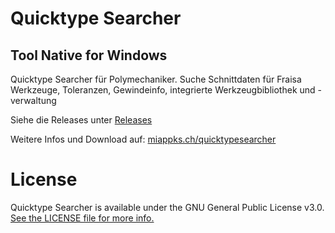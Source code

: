 # Quicktype Searcher
## Tool Native for Windows
Quicktype Searcher für Polymechaniker. Suche Schnittdaten für Fraisa Werkzeuge, Toleranzen, Gewindeinfo, integrierte Werkzeugbibliothek und -verwaltung

Siehe die Releases unter [Releases](https://github.com/miappks/Quicktype-Searcher/releases)

Weitere Infos und Download auf: [miappks.ch/quicktypesearcher](https://www.miappks.ch/quicktypesearcher)

License
=======

Quicktype Searcher is available under the GNU General Public License v3.0. [See the LICENSE file for more info.](https://github.com/miappks/Quicktype-Searcher/blob/main/LICENSE)
